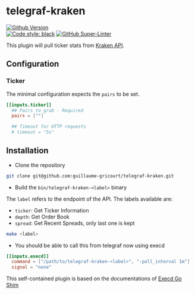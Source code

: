 # telegraf-kraken

[![Github Version](https://img.shields.io/github/v/release/guillaume-gricourt/telegraf-kraken?display_name=tag&sort=semver)](version)  
[![Code style: black](https://img.shields.io/badge/code%20style-black-000000.svg)](https://github.com/psf/black) [![GitHub Super-Linter](https://github.com/guillaume-gricourt/telegraf-kraken/workflows/Tests/badge.svg)](https://github.com/marketplace/actions/super-linter)  

This plugin will pull ticker stats from [Kraken API](https://docs.kraken.com/rest/#section/General-Usage/Support).

## Configuration

### Ticker

The minimal configuration expects the `pairs` to be set.

```toml
[[inputs.ticker]]
  ## Pairs to grab - Required
  pairs = [""]

  ## Timeout for HTTP requests
  # timeout = "5s"
```

## Installation

* Clone the repository

```sh
git clone git@github.com:guillaume-gricourt/telegraf-kraken.git
```

* Build the `bin/telegraf-kraken-<label>` binary

The `label` refers to the endpoint of the API.
The labels available are:
* `ticker`: Get Ticker Information
* `depth`: Get Order Book
* `spread`: Get Recent Spreads, only last one is kept

```sh
make <label>
```

* You should be able to call this from telegraf now using execd

```toml
[[inputs.execd]]
  command = ["/path/to/telegraf-kraken-<label>", "-poll_interval 1m"]
  signal = "none"
```

This self-contained plugin is based on the documentations of [Execd Go Shim](https://github.com/influxdata/telegraf/blob/effe112473a6bd8991ef8c12e293353c92f1d538/plugins/common/shim/README.md)
